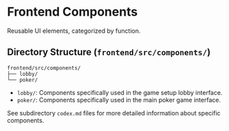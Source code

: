 # Frontend Components

Reusable UI elements, categorized by function.

## Directory Structure (`frontend/src/components/`)

```
frontend/src/components/
├── lobby/
└── poker/
```

*   `lobby/`: Components specifically used in the game setup lobby interface.
*   `poker/`: Components specifically used in the main poker game interface.

See subdirectory `codex.md` files for more detailed information about specific components.
